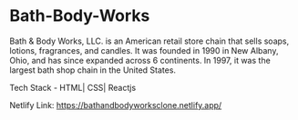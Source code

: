 # Bath-Body-Works
Bath & Body Works, LLC. is an American retail store chain that sells soaps, lotions, fragrances, and candles. It was founded in 1990 in New Albany, Ohio, and has since expanded across 6 continents. In 1997, it was the largest bath shop chain in the United States. 

Tech Stack - HTML| CSS| Reactjs

Netlify Link: https://bathandbodyworksclone.netlify.app/  

